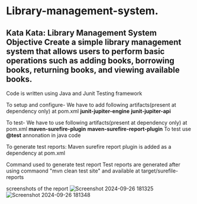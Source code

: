 # Library-management-system.

Kata
Kata: Library Management System
Objective
Create a simple library management system that allows users to perform basic operations
such as adding books, borrowing books, returning books, and viewing available books.
----------------------------------------------------------------------------
Code is written using Java and Junit Testing framework

To setup and configure- We have to add following artifacts(present at dependency only) at pom.xml
       **junit-jupiter-engine** 
           **junit-jupiter-api**
       
To test- We have to use following artifacts(present at dependency only) at pom.xml
     **maven-surefire-plugin**
              **maven-surefire-report-plugin**
To test use **@test** annonation in java code
    
To generate test reports: Maven surefire report plugin is added as a dependency at pom.xml

Command used to generate test report
Test reports are generated after using commaond "mvn clean test site" and available at target/surefile-reports



 screenshots of the report
 ![Screenshot 2024-09-26 181325](https://github.com/user-attachments/assets/dfcd29d0-b14c-454d-ad49-d3aa59ddddcc)
![Screenshot 2024-09-26 181348](https://github.com/user-attachments/assets/5bd3e776-4a52-4ada-a102-e1015a3d35e7)

